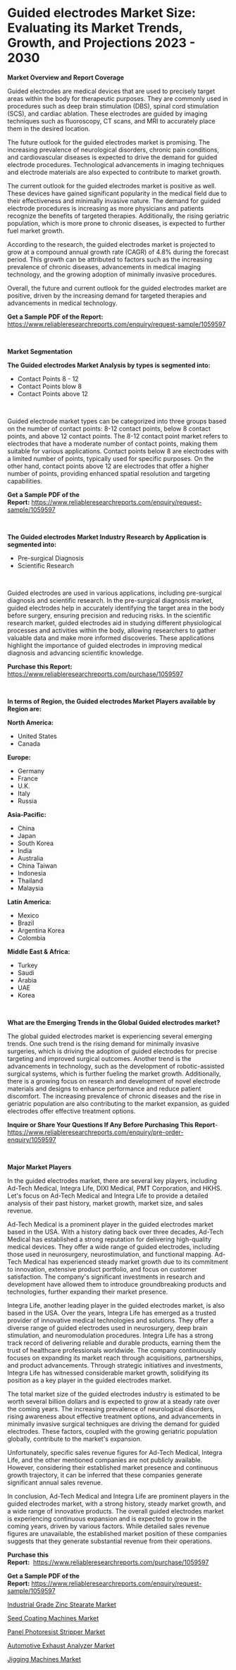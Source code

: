 <p><h1>Guided electrodes Market Size: Evaluating its Market Trends, Growth, and Projections 2023 - 2030</h1></p><p><strong>Market Overview and Report Coverage</strong></p>
<p><p>Guided electrodes are medical devices that are used to precisely target areas within the body for therapeutic purposes. They are commonly used in procedures such as deep brain stimulation (DBS), spinal cord stimulation (SCS), and cardiac ablation. These electrodes are guided by imaging techniques such as fluoroscopy, CT scans, and MRI to accurately place them in the desired location.</p><p>The future outlook for the guided electrodes market is promising. The increasing prevalence of neurological disorders, chronic pain conditions, and cardiovascular diseases is expected to drive the demand for guided electrode procedures. Technological advancements in imaging techniques and electrode materials are also expected to contribute to market growth.</p><p>The current outlook for the guided electrodes market is positive as well. These devices have gained significant popularity in the medical field due to their effectiveness and minimally invasive nature. The demand for guided electrode procedures is increasing as more physicians and patients recognize the benefits of targeted therapies. Additionally, the rising geriatric population, which is more prone to chronic diseases, is expected to further fuel market growth.</p><p>According to the research, the guided electrodes market is projected to grow at a compound annual growth rate (CAGR) of 4.8% during the forecast period. This growth can be attributed to factors such as the increasing prevalence of chronic diseases, advancements in medical imaging technology, and the growing adoption of minimally invasive procedures.</p><p>Overall, the future and current outlook for the guided electrodes market are positive, driven by the increasing demand for targeted therapies and advancements in medical technology.</p></p>
<p><strong>Get a Sample PDF of the Report:</strong> <a href="https://www.reliableresearchreports.com/enquiry/request-sample/1059597">https://www.reliableresearchreports.com/enquiry/request-sample/1059597</a></p>
<p>&nbsp;</p>
<p><strong>Market Segmentation</strong></p>
<p><strong>The Guided electrodes Market Analysis by types is segmented into:</strong></p>
<p><ul><li>Contact Points 8 - 12</li><li>Contact Points blow 8</li><li>Contact Points above 12</li></ul></p>
<p>&nbsp;</p>
<p><p>Guided electrode market types can be categorized into three groups based on the number of contact points: 8-12 contact points, below 8 contact points, and above 12 contact points. The 8-12 contact point market refers to electrodes that have a moderate number of contact points, making them suitable for various applications. Contact points below 8 are electrodes with a limited number of points, typically used for specific purposes. On the other hand, contact points above 12 are electrodes that offer a higher number of points, providing enhanced spatial resolution and targeting capabilities.</p></p>
<p><strong>Get a Sample PDF of the Report:</strong>&nbsp;<a href="https://www.reliableresearchreports.com/enquiry/request-sample/1059597">https://www.reliableresearchreports.com/enquiry/request-sample/1059597</a></p>
<p>&nbsp;</p>
<p><strong>The Guided electrodes Market Industry Research by Application is segmented into:</strong></p>
<p><ul><li>Pre-surgical Diagnosis</li><li>Scientific Research</li></ul></p>
<p>&nbsp;</p>
<p><p>Guided electrodes are used in various applications, including pre-surgical diagnosis and scientific research. In the pre-surgical diagnosis market, guided electrodes help in accurately identifying the target area in the body before surgery, ensuring precision and reducing risks. In the scientific research market, guided electrodes aid in studying different physiological processes and activities within the body, allowing researchers to gather valuable data and make more informed discoveries. These applications highlight the importance of guided electrodes in improving medical diagnosis and advancing scientific knowledge.</p></p>
<p><strong>Purchase this Report:</strong>&nbsp; <a href="https://www.reliableresearchreports.com/purchase/1059597">https://www.reliableresearchreports.com/purchase/1059597</a></p>
<p>&nbsp;</p>
<p><strong>In terms of Region, the Guided electrodes Market Players available by Region are:</strong></p>
<p>
    <p> <strong> North America: </strong>
        <ul>
            <li>United States</li>
            <li>Canada</li>
        </ul>
        </p> 
    <p> <strong> Europe: </strong>
        <ul>
            <li>Germany</li>
            <li>France</li>
            <li>U.K.</li>
            <li>Italy</li>
            <li>Russia</li>
        </ul>
        </p> 
    <p> <strong> Asia-Pacific: </strong>
        <ul>
            <li>China</li>
            <li>Japan</li>
            <li>South Korea</li>
            <li>India</li>
            <li>Australia</li>
            <li>China Taiwan</li>
            <li>Indonesia</li>
            <li>Thailand</li>
            <li>Malaysia</li>
        </ul>
        </p> 
    <p> <strong> Latin America: </strong>
        <ul>
            <li>Mexico</li>
            <li>Brazil</li>
            <li>Argentina Korea</li>
            <li>Colombia</li>
        </ul>
        </p> 
    <p> <strong> Middle East & Africa: </strong>
        <ul>
            <li>Turkey</li>
            <li>Saudi</li>
            <li>Arabia</li>
            <li>UAE</li>
            <li>Korea</li>
        </ul>
    </p>
    </p>
<p>&nbsp;</p>
<p><strong>What are the Emerging Trends in the Global Guided electrodes market?</strong></p>
<p><p>The global guided electrodes market is experiencing several emerging trends. One such trend is the rising demand for minimally invasive surgeries, which is driving the adoption of guided electrodes for precise targeting and improved surgical outcomes. Another trend is the advancements in technology, such as the development of robotic-assisted surgical systems, which is further fueling the market growth. Additionally, there is a growing focus on research and development of novel electrode materials and designs to enhance performance and reduce patient discomfort. The increasing prevalence of chronic diseases and the rise in geriatric population are also contributing to the market expansion, as guided electrodes offer effective treatment options.</p></p>
<p><strong>Inquire or Share Your Questions If Any Before Purchasing This Report</strong>- <a href="https://www.reliableresearchreports.com/enquiry/pre-order-enquiry/1059597">https://www.reliableresearchreports.com/enquiry/pre-order-enquiry/1059597</a></p>
<p>&nbsp;</p>
<p><strong>Major Market Players</strong></p>
<p><p>In the guided electrodes market, there are several key players, including Ad-Tech Medical, Integra Life, DIXI Medical, PMT Corporation, and HKHS. Let's focus on Ad-Tech Medical and Integra Life to provide a detailed analysis of their past history, market growth, market size, and sales revenue.</p><p>Ad-Tech Medical is a prominent player in the guided electrodes market based in the USA. With a history dating back over three decades, Ad-Tech Medical has established a strong reputation for delivering high-quality medical devices. They offer a wide range of guided electrodes, including those used in neurosurgery, neurostimulation, and functional mapping. Ad-Tech Medical has experienced steady market growth due to its commitment to innovation, extensive product portfolio, and focus on customer satisfaction. The company's significant investments in research and development have allowed them to introduce groundbreaking products and technologies, further expanding their market presence.</p><p>Integra Life, another leading player in the guided electrodes market, is also based in the USA. Over the years, Integra Life has emerged as a trusted provider of innovative medical technologies and solutions. They offer a diverse range of guided electrodes used in neurosurgery, deep brain stimulation, and neuromodulation procedures. Integra Life has a strong track record of delivering reliable and durable products, earning them the trust of healthcare professionals worldwide. The company continuously focuses on expanding its market reach through acquisitions, partnerships, and product advancements. Through strategic initiatives and investments, Integra Life has witnessed considerable market growth, solidifying its position as a key player in the guided electrodes market.</p><p>The total market size of the guided electrodes industry is estimated to be worth several billion dollars and is expected to grow at a steady rate over the coming years. The increasing prevalence of neurological disorders, rising awareness about effective treatment options, and advancements in minimally invasive surgical techniques are driving the demand for guided electrodes. These factors, coupled with the growing geriatric population globally, contribute to the market's expansion.</p><p>Unfortunately, specific sales revenue figures for Ad-Tech Medical, Integra Life, and the other mentioned companies are not publicly available. However, considering their established market presence and continuous growth trajectory, it can be inferred that these companies generate significant annual sales revenue.</p><p>In conclusion, Ad-Tech Medical and Integra Life are prominent players in the guided electrodes market, with a strong history, steady market growth, and a wide range of innovative products. The overall guided electrodes market is experiencing continuous expansion and is expected to grow in the coming years, driven by various factors. While detailed sales revenue figures are unavailable, the established market position of these companies suggests that they generate substantial revenue from their operations.</p></p>
<p><strong>Purchase this Report:</strong>&nbsp;&nbsp;<a href="https://www.reliableresearchreports.com/purchase/1059597">https://www.reliableresearchreports.com/purchase/1059597</a></p>
<p></p>
<p><strong>Get a Sample PDF of the Report:</strong>&nbsp;<a href="https://www.reliableresearchreports.com/enquiry/request-sample/1059597">https://www.reliableresearchreports.com/enquiry/request-sample/1059597</a></p>
<p><p><a href="https://www.linkedin.com/pulse/industrial-grade-zinc-stearate-market-size-share-amp-trends-wrjxe/">Industrial Grade Zinc Stearate Market</a></p><p><a href="https://medium.com/@emiliomartelli542/seed-coating-machines-market-size-growth-forecast-2023-2030-afb89c749556">Seed Coating Machines Market</a></p><p><a href="https://www.linkedin.com/pulse/panel-photoresist-stripper-market-size-growth-forecast-from-o5qie/">Panel Photoresist Stripper Market</a></p><p><a href="https://github.com/RoccoManning/Market-Research-Report-List-1/blob/main/automotive-exhaust-analyzer-market.md">Automotive Exhaust Analyzer Market</a></p><p><a href="https://medium.com/@landis15236/jigging-machines-market-size-growth-forecast-2023-2030-0a825d0f5f77">Jigging Machines Market</a></p></p>